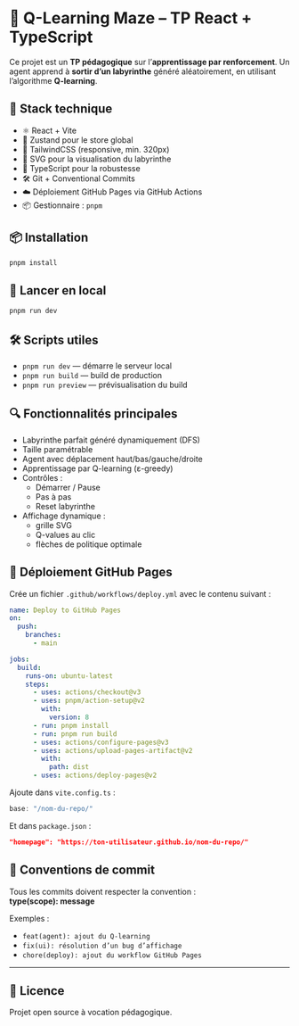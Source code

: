 # 🧠 Q-Learning Maze – TP React + TypeScript

Ce projet est un **TP pédagogique** sur l’**apprentissage par renforcement**. Un agent apprend à **sortir d’un labyrinthe** généré aléatoirement, en utilisant l’algorithme **Q-learning**.

## 🚀 Stack technique

- ⚛️ React + Vite
- 🧠 Zustand pour le store global
- 🎨 TailwindCSS (responsive, min. 320px)
- 🧩 SVG pour la visualisation du labyrinthe
- 🔧 TypeScript pour la robustesse
- 🛠️ Git + Conventional Commits
- ☁️ Déploiement GitHub Pages via GitHub Actions
- 📦 Gestionnaire : `pnpm`

## 📦 Installation

```bash
pnpm install
```

## 🧪 Lancer en local

```bash
pnpm run dev
```

## 🛠️ Scripts utiles

- `pnpm run dev` — démarre le serveur local
- `pnpm run build` — build de production
- `pnpm run preview` — prévisualisation du build

## 🔍 Fonctionnalités principales

- Labyrinthe parfait généré dynamiquement (DFS)
- Taille paramétrable
- Agent avec déplacement haut/bas/gauche/droite
- Apprentissage par Q-learning (ε-greedy)
- Contrôles :
  - Démarrer / Pause
  - Pas à pas
  - Reset labyrinthe
- Affichage dynamique :
  - grille SVG
  - Q-values au clic
  - flèches de politique optimale

## 🚀 Déploiement GitHub Pages

Crée un fichier `.github/workflows/deploy.yml` avec le contenu suivant :

```yaml
name: Deploy to GitHub Pages
on:
  push:
    branches:
      - main

jobs:
  build:
    runs-on: ubuntu-latest
    steps:
      - uses: actions/checkout@v3
      - uses: pnpm/action-setup@v2
        with:
          version: 8
      - run: pnpm install
      - run: pnpm run build
      - uses: actions/configure-pages@v3
      - uses: actions/upload-pages-artifact@v2
        with:
          path: dist
      - uses: actions/deploy-pages@v2
```

Ajoute dans `vite.config.ts` :

```ts
base: "/nom-du-repo/"
```

Et dans `package.json` :

```json
"homepage": "https://ton-utilisateur.github.io/nom-du-repo/"
```

## 🧾 Conventions de commit

Tous les commits doivent respecter la convention :  
**type(scope): message**

Exemples :
- `feat(agent): ajout du Q-learning`
- `fix(ui): résolution d’un bug d’affichage`
- `chore(deploy): ajout du workflow GitHub Pages`

---

## 📜 Licence

Projet open source à vocation pédagogique.
